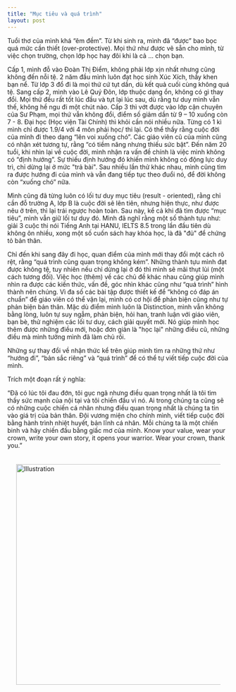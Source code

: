 ```yaml
---
title: "Mục tiêu và quá trình"
layout: post
---
```

Tuổi thơ của mình khá “êm đềm”. Từ khi sinh ra, mình đã “được” bao bọc quá mức cần thiết (over-protective). Mọi thứ như được vẽ sẵn cho mình, từ việc chọn trường, chọn lớp học hay đôi khi là cả … chọn bạn. 

Cấp 1, mình đỗ vào Đoàn Thị Điểm, không phải lớp xịn nhất nhưng cũng không đến nỗi tệ. 2 năm đầu mình luôn đạt học sinh Xúc Xích, thầy khen bạn nể. Từ lớp 3 đổ đi là mọi thứ cứ tụt dần, dù kết quả cuối cùng không quá tệ. 
Sang cấp 2, mình vào Lê Quý Đôn, lớp thuộc dạng ổn, không có gì thay đổi. Mọi thứ đều rất tốt lúc đầu và tụt lại lúc sau, dù rằng tư duy mình vẫn thế, không hề ngu đi một chút nào. 
Cấp 3 thì vớt được vào lớp cận chuyên của Sư Phạm, mọi thứ vẫn không đổi, điểm số giảm dần từ 9 – 10 xuống còn 7 - 8. 
Đại học (Học viện Tài Chính) thì khỏi cần nói nhiều nữa. Từng có 1 kì mình chỉ được 1.9/4 với 4 môn phải học/ thi lại. 
Có thể thấy rằng cuộc đời của mình đi theo dạng “lên voi xuống chó”. Các giáo viên cũ của mình cũng có nhận xét tương tự, rằng “có tiềm năng nhưng thiếu sức bật”. Đến năm 20 tuổi, khi nhìn lại về cuộc đời, mình nhận ra vấn đề chính là việc mình không có “định hướng”. Sự thiếu định hướng đó khiến mình không có động lực duy trì, chỉ dừng lại ở mức "trả bài". Sau nhiều lần thử khác nhau, mình cũng tìm ra được hướng đi của mình và vẫn đang tiếp tục theo đuổi nó, để đời không còn “xuống chó” nữa.

Mình cũng đã từng luôn có lối tư duy mục tiêu (result - oriented), rằng chỉ cần đỗ trường A, lớp B là cuộc đời sẽ lên tiên, nhưng hiện thực, như được nêu ở trên, thì lại trái ngược hoàn toàn. Sau này, kể cả khi đã tìm được “mục tiêu”, mình vẫn giữ lối tư duy đó. Mình đã nghĩ rằng một số thành tựu như: giải 3 cuộc thi nói Tiếng Anh tại HANU, IELTS 8.5 trong lần đầu tiên dù không ôn nhiều, xong một số cuốn sách hay khóa học, là đã "đủ" để chứng tỏ bản thân. 

Chỉ đến khi sang đây đi học, quan điểm của mình mới thay đổi một cách rõ rệt, rằng “quá trình cũng quan trọng không kém”. Những thành tựu mình đạt được không tệ, tuy nhiên nếu chỉ dừng lại ở đó thì mình sẽ mãi thụt lùi (một cách tương đối). Việc học (thêm) về các chủ đề khác nhau cũng giúp mình nhìn ra được các kiến thức, vấn đề, góc nhìn khác cũng như “quá trình” hình thành nên chúng.  Vì đa số các bài tập được thiết kế để “không có đáp án chuẩn” để giáo viên có thể vặn lại, mình có cơ hội để phản biện cũng như tự phản biện bản thân. Mặc dù điểm mình luôn là Distinction, mình vẫn không bằng lòng, luôn tự suy ngẫm, phản biện, hỏi han, tranh luận với giáo viên, bạn bè, thử nghiệm các lối tư duy, cách giải quyết mới. Nó giúp mình học thêm được những điều mới, hoặc đơn giản là "học lại" những điều cũ, những điều mà mình tưởng mình đã làm chủ rồi.

Những sự thay đổi về nhận thức kể trên giúp mình tìm ra những thứ như “hướng đi”, “bản sắc riêng” và “quá trình” để có thể tự viết tiếp cuộc đời của mình.

Trích một đoạn rất ý nghĩa: 

“Đã có lúc tôi đau đớn, tôi gục ngã nhưng điều quan trọng nhất là tôi tìm thấy sức mạnh của nội tại và tôi chiến đấu vì nó. Ai trong chúng ta cũng sẽ có những cuộc chiến cá nhân nhưng điều quan trọng nhất là chúng ta tin vào giá trị của bản thân. Đội vương miện cho chính mình, viết tiếp cuộc đời bằng hành trình nhiệt huyết, bản lĩnh cá nhân. Mỗi chúng ta là một chiến binh và hãy chiến đấu bằng giấc mơ của mình. Know your value, wear your crown, write your own story, it opens your warrior. Wear your crown, thank you.”

<div style="display: flex; justify-content: center; padding: 20px;">
    <img src="{{ site.baseurl }}/assets/media/posts/2022-07-01-muc-tieu-va-qua-trinh.png" alt="Illustration" style="width: 500px; height: auto;">
</div>
